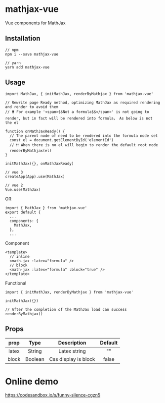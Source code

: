 # mathjax-vue
Vue components for MathJax

## Installation

```
// npm
npm i --save mathjax-vue

// yarn
yarn add mathjax-vue

```

## Usage
```
import MathJax, { initMathJax, renderByMathjax } from 'mathjax-vue'

// Rewrite page Ready method, optimizing MathJax as required rendering and render to avoid them
// ❗️❗️ For example '<span>$$Not a formula$$</span>' is not going to render, but in fact will be rendered into formula， As below is not the el

function onMathJaxReady() {
  // The parent node of need to be rendered into the formula node set
  const el = document.getElementById('elementId')
  // ❗️❗️ When there is no el will begin to render the default root node
  renderByMathjax(el)
}

initMathJax({}, onMathJaxReady)

// vue 3
createApp(App).use(MathJax)

// vue 2
Vue.use(MathJax)
```

OR
```
import { MathJax } from 'mathjax-vue'
export default {
  ...
  components: {
    MathJax,
  },
  ...
```

Component
```
<template>
  // inline
  <math-jax :latex="formula" />
  // block
  <math-jax :latex="formula" :block="true" />
</template>
```

Functional
```
import { initMathJax, renderByMathjax } from 'mathjax-vue'

initMathJax({})

// After the completion of the MathJax load can success
renderByMathjax()

```

## Props

|   prop   | Type | Description | Default |
| :------: | :--: | :---------: | :-----: |
|  latex  | String | Latex string | "" |
|  block  | Boolean | Css display is block | false |

# Online demo
https://codesandbox.io/s/funny-silence-cgzn5
